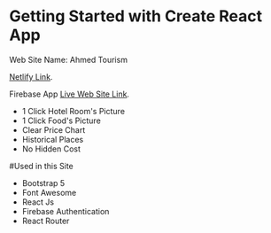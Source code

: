 # Getting Started with Create React App

Web Site Name: Ahmed Tourism

[Netlify Link](https://tour-guide22.netlify.app/).

Firebase App
[Live Web Site Link](https://tour-guide-66612.web.app/).

* 1 Click Hotel Room's Picture
* 1 Click Food's Picture
* Clear Price Chart
* Historical Places
* No Hidden Cost

#Used in this Site

* Bootstrap 5
* Font Awesome
* React Js
* Firebase Authentication
* React Router


